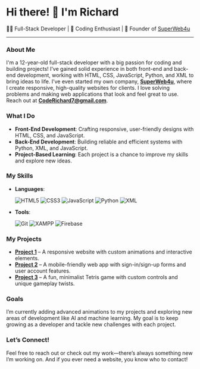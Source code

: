 # Hi there! 👋 I'm Richard

👨‍💻 Full-Stack Developer | 🧠 Coding Enthusiast | 🚀 Founder of [SuperWeb4u](https://superweb4u.com)

---

### About Me
I'm a 12-year-old full-stack developer with a big passion for coding and building projects! I’ve gained solid experience in both front-end and back-end development, working with HTML, CSS, JavaScript, Python, and XML to bring ideas to life. I’ve even started my own company, **[SuperWeb4u](https://superweb4u.com)**, where I create responsive, high-quality websites for clients. I love solving problems and making web applications that look and feel great to use. Reach out at **CodeRichard7@gmail.com**.

### What I Do
- **Front-End Development**: Crafting responsive, user-friendly designs with HTML, CSS, and JavaScript.
- **Back-End Development**: Building reliable and efficient systems with Python, XML, and JavaScript.
- **Project-Based Learning**: Each project is a chance to improve my skills and explore new ideas.

### My Skills
- **Languages**:
  
  ![HTML5](https://img.shields.io/badge/HTML5-%23E34F26.svg?style=flat-square&logo=html5&logoColor=white)
  ![CSS3](https://img.shields.io/badge/CSS3-%231572B6.svg?style=flat-square&logo=css3&logoColor=white)
  ![JavaScript](https://img.shields.io/badge/JavaScript-%23F7DF1E.svg?style=flat-square&logo=javascript&logoColor=black)
  ![Python](https://img.shields.io/badge/Python-%233776AB.svg?style=flat-square&logo=python&logoColor=white)
  ![XML](https://img.shields.io/badge/XML-%23E34F26.svg?style=flat-square&logo=xml&logoColor=white)
  
- **Tools**:

  ![Git](https://img.shields.io/badge/Git-%23F05033.svg?style=flat-square&logo=git&logoColor=white)
  ![XAMPP](https://img.shields.io/badge/XAMPP-%23FB7A24.svg?style=flat-square&logo=xampp&logoColor=white)
  ![Firebase](https://img.shields.io/badge/Firebase-%23FFCA28.svg?style=flat-square&logo=firebase&logoColor=black)

### My Projects
- **[Project 1](link)** – A responsive website with custom animations and interactive elements.
- **[Project 2](link)** – A mobile-friendly web app with sign-in/sign-up forms and user account features.
- **[Project 3](link)** – A fun, minimalist Tetris game with custom controls and unique gameplay twists.

### Goals
I’m currently adding advanced animations to my projects and exploring new areas of development like AI and machine learning. My goal is to keep growing as a developer and tackle new challenges with each project.

### Let’s Connect!
Feel free to reach out or check out my work—there’s always something new I’m working on. And if you ever need a website, you know who to contact!